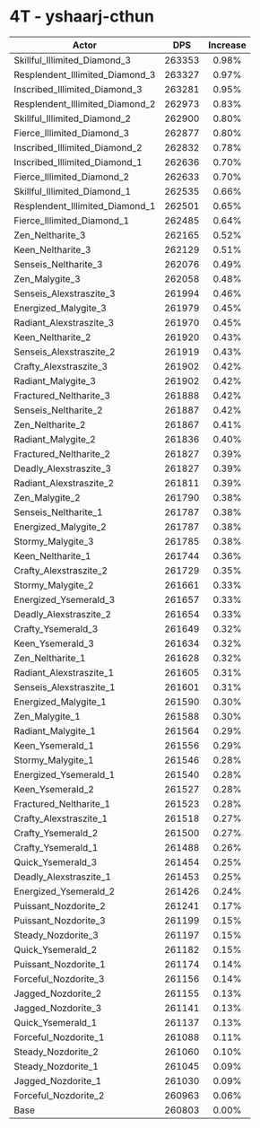 # 4T - yshaarj-cthun
| Actor | DPS | Increase |
|---|:---:|:---:|
|Skillful_Illimited_Diamond_3|263353|0.98%|
|Resplendent_Illimited_Diamond_3|263327|0.97%|
|Inscribed_Illimited_Diamond_3|263281|0.95%|
|Resplendent_Illimited_Diamond_2|262973|0.83%|
|Skillful_Illimited_Diamond_2|262900|0.80%|
|Fierce_Illimited_Diamond_3|262877|0.80%|
|Inscribed_Illimited_Diamond_2|262832|0.78%|
|Inscribed_Illimited_Diamond_1|262636|0.70%|
|Fierce_Illimited_Diamond_2|262633|0.70%|
|Skillful_Illimited_Diamond_1|262535|0.66%|
|Resplendent_Illimited_Diamond_1|262501|0.65%|
|Fierce_Illimited_Diamond_1|262485|0.64%|
|Zen_Neltharite_3|262165|0.52%|
|Keen_Neltharite_3|262129|0.51%|
|Senseis_Neltharite_3|262076|0.49%|
|Zen_Malygite_3|262058|0.48%|
|Senseis_Alexstraszite_3|261994|0.46%|
|Energized_Malygite_3|261979|0.45%|
|Radiant_Alexstraszite_3|261970|0.45%|
|Keen_Neltharite_2|261920|0.43%|
|Senseis_Alexstraszite_2|261919|0.43%|
|Crafty_Alexstraszite_3|261902|0.42%|
|Radiant_Malygite_3|261902|0.42%|
|Fractured_Neltharite_3|261888|0.42%|
|Senseis_Neltharite_2|261887|0.42%|
|Zen_Neltharite_2|261867|0.41%|
|Radiant_Malygite_2|261836|0.40%|
|Fractured_Neltharite_2|261827|0.39%|
|Deadly_Alexstraszite_3|261827|0.39%|
|Radiant_Alexstraszite_2|261811|0.39%|
|Zen_Malygite_2|261790|0.38%|
|Senseis_Neltharite_1|261787|0.38%|
|Energized_Malygite_2|261787|0.38%|
|Stormy_Malygite_3|261785|0.38%|
|Keen_Neltharite_1|261744|0.36%|
|Crafty_Alexstraszite_2|261729|0.35%|
|Stormy_Malygite_2|261661|0.33%|
|Energized_Ysemerald_3|261657|0.33%|
|Deadly_Alexstraszite_2|261654|0.33%|
|Crafty_Ysemerald_3|261649|0.32%|
|Keen_Ysemerald_3|261634|0.32%|
|Zen_Neltharite_1|261628|0.32%|
|Radiant_Alexstraszite_1|261605|0.31%|
|Senseis_Alexstraszite_1|261601|0.31%|
|Energized_Malygite_1|261590|0.30%|
|Zen_Malygite_1|261588|0.30%|
|Radiant_Malygite_1|261564|0.29%|
|Keen_Ysemerald_1|261556|0.29%|
|Stormy_Malygite_1|261546|0.28%|
|Energized_Ysemerald_1|261540|0.28%|
|Keen_Ysemerald_2|261527|0.28%|
|Fractured_Neltharite_1|261523|0.28%|
|Crafty_Alexstraszite_1|261518|0.27%|
|Crafty_Ysemerald_2|261500|0.27%|
|Crafty_Ysemerald_1|261488|0.26%|
|Quick_Ysemerald_3|261454|0.25%|
|Deadly_Alexstraszite_1|261453|0.25%|
|Energized_Ysemerald_2|261426|0.24%|
|Puissant_Nozdorite_2|261241|0.17%|
|Puissant_Nozdorite_3|261199|0.15%|
|Steady_Nozdorite_3|261197|0.15%|
|Quick_Ysemerald_2|261182|0.15%|
|Puissant_Nozdorite_1|261174|0.14%|
|Forceful_Nozdorite_3|261156|0.14%|
|Jagged_Nozdorite_2|261155|0.13%|
|Jagged_Nozdorite_3|261141|0.13%|
|Quick_Ysemerald_1|261137|0.13%|
|Forceful_Nozdorite_1|261088|0.11%|
|Steady_Nozdorite_2|261060|0.10%|
|Steady_Nozdorite_1|261045|0.09%|
|Jagged_Nozdorite_1|261030|0.09%|
|Forceful_Nozdorite_2|260963|0.06%|
|Base|260803|0.00%|
